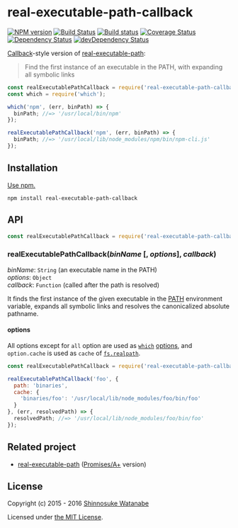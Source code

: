 # real-executable-path-callback

[![NPM version](https://img.shields.io/npm/v/real-executable-path-callback.svg)](https://www.npmjs.com/package/real-executable-path-callback)
[![Build Status](https://travis-ci.org/shinnn/real-executable-path-callback.svg?branch=master)](https://travis-ci.org/shinnn/real-executable-path-callback)
[![Build status](https://ci.appveyor.com/api/projects/status/ap6060wrs8xlja88/branch/master?svg=true)](https://ci.appveyor.com/project/ShinnosukeWatanabe/real-executable-path-callback/branch/master)
[![Coverage Status](https://img.shields.io/coveralls/shinnn/real-executable-path-callback.svg)](https://coveralls.io/github/shinnn/real-executable-path-callback)
[![Dependency Status](https://david-dm.org/shinnn/real-executable-path-callback.svg)](https://david-dm.org/shinnn/real-executable-path-callback)
[![devDependency Status](https://david-dm.org/shinnn/real-executable-path-callback/dev-status.svg)](https://david-dm.org/shinnn/real-executable-path-callback#info=devDependencies)

[Callback](http://thenodeway.io/posts/understanding-error-first-callbacks/)-style version of [real-executable-path]:

> Find the first instance of an executable in the PATH, with expanding all symbolic links

```javascript
const realExecutablePathCallback = require('real-executable-path-callback');
const which = require('which');

which('npm', (err, binPath) => {
  binPath; //=> '/usr/local/bin/npm'
});

realExecutablePathCallback('npm', (err, binPath) => {
  binPath; //=> '/usr/local/lib/node_modules/npm/bin/npm-cli.js'
});
```

## Installation

[Use npm.](https://docs.npmjs.com/cli/install)

```
npm install real-executable-path-callback
```

## API

```javascript
const realExecutablePathCallback = require('real-executable-path-callback');
```

### realExecutablePathCallback(*binName* [, *options*], *callback*)

*binName*: `String` (an executable name in the PATH)  
*options*: `Object`  
*callback*: `Function` (called after the path is resolved)

It finds the first instance of the given executable in the [PATH](http://pubs.opengroup.org/onlinepubs/000095399/basedefs/xbd_chap08.html#tag_08_03) environment variable, expands all symbolic links and resolves the canonicalized absolute pathname.

#### options

All options except for `all` option are used as [`which`](https://github.com/npm/node-which) [options](https://github.com/npm/node-which#options), and `option.cache` is used as `cache` of [`fs.realpath`](https://nodejs.org/api/fs.html#fs_fs_realpath_path_cache_callback).

```javascript
const realExecutablePathCallback = require('real-executable-path-callback');

realExecutablePathCallback('foo', {
  path: 'binaries',
  cache: {
    'binaries/foo': '/usr/local/lib/node_modules/foo/bin/foo'
  }
}, (err, resolvedPath) => {
  resolvedPath; //=> '/usr/local/lib/node_modules/foo/bin/foo'
});
```

## Related project

* [real-executable-path][real-executable-path] ([Promises/A+](https://promisesaplus.com/) version)

## License

Copyright (c) 2015 - 2016 [Shinnosuke Watanabe](https://github.com/shinnn)

Licensed under [the MIT License](./LICENSE).

[real-executable-path]: https://github.com/shinnn/real-executable-path
